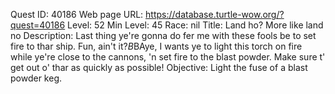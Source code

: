 Quest ID: 40186
Web page URL: https://database.turtle-wow.org/?quest=40186
Level: 52
Min Level: 45
Race: nil
Title: Land ho? More like land no
Description: Last thing ye're gonna do fer me with these fools be to set fire to thar ship. Fun, ain't it?$B$BAye, I wants ye to light this torch on fire while ye're close to the cannons, 'n set fire to the blast powder. Make sure t' get out o' thar as quickly as possible!
Objective: Light the fuse of a blast powder keg.
